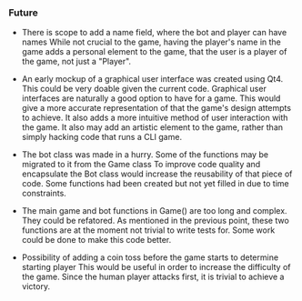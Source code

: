 ### Future

* There is scope to add a name field, where the bot and player can have names
While not crucial to the game, having the player's name in the game adds a personal element to the game, 
that the user is a player of the game, not just a "Player".

* An early mockup of a graphical user interface was created using Qt4. This could be very doable given the
current code.
Graphical user interfaces are naturally a good option to have for a game. This would give a more 
accurate representation of that the game's design attempts to achieve. It also adds a more intuitive method
of user interaction with the game. It also may add an artistic element to the game, rather than simply
hacking code that runs a CLI game.

* The bot class was made in a hurry. Some of the functions may be migrated to it from the Game class
To improve code quality and encapsulate the Bot class would increase the reusability
of that piece of code. Some functions had been created but not yet filled in due to 
time constraints.

* The main game and bot functions in Game() are too long and complex. They could be refatored.
As mentioned in the previous point, these two functions are at the moment not trivial to
write tests for. Some work could be done to make this code better.

* Possibility of adding a coin toss before the game starts to determine starting player
This would be useful in order to increase the difficulty of the game. Since the human player
attacks first, it is trivial to achieve a victory.

